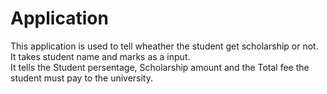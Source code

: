 # Application
This application is used to tell wheather the student get scholarship or not.<br>
It takes student name and marks as a input.<br>
It tells the Student persentage, Scholarship amount and the Total fee the student must pay to the university.
